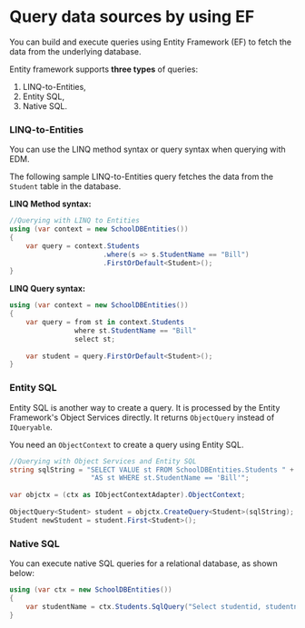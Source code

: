 # Query data sources by using EF

You can build and execute queries using Entity Framework \(EF\) to fetch the data from the underlying database.

Entity framework supports **three types** of queries:

1. LINQ-to-Entities,
2. Entity SQL,
3. Native SQL.

### LINQ-to-Entities

You can use the LINQ method syntax or query syntax when querying with EDM.

The following sample LINQ-to-Entities query fetches the data from the `Student` table in the database.

**LINQ Method syntax:**

```csharp
//Querying with LINQ to Entities 
using (var context = new SchoolDBEntities())
{
    var query = context.Students
                       .where(s => s.StudentName == "Bill")
                       .FirstOrDefault<Student>();
}
```

**LINQ Query syntax:**

```csharp
using (var context = new SchoolDBEntities())
{
    var query = from st in context.Students
                where st.StudentName == "Bill"
                select st;
   
    var student = query.FirstOrDefault<Student>();
}
```

### Entity SQL

Entity SQL is another way to create a query. It is processed by the Entity Framework's Object Services directly. It returns `ObjectQuery` instead of `IQueryable`.

You need an `ObjectContext` to create a query using Entity SQL.

```csharp
//Querying with Object Services and Entity SQL
string sqlString = "SELECT VALUE st FROM SchoolDBEntities.Students " +
                    "AS st WHERE st.StudentName == 'Bill'";
    
var objctx = (ctx as IObjectContextAdapter).ObjectContext;
                
ObjectQuery<Student> student = objctx.CreateQuery<Student>(sqlString);
Student newStudent = student.First<Student>();
```

### Native SQL

You can execute native SQL queries for a relational database, as shown below:

```csharp
using (var ctx = new SchoolDBEntities())
{
    var studentName = ctx.Students.SqlQuery("Select studentid, studentname, standardId from Student where studentname='Bill'").FirstOrDefault<Student>();
}    
```

